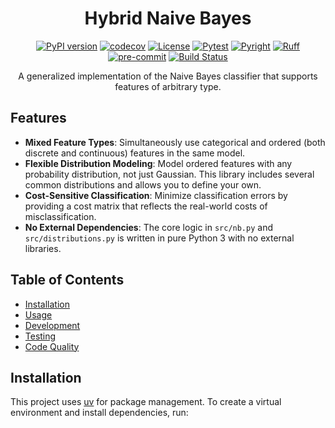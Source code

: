 <div align="center">

# Hybrid Naive Bayes

[![PyPI version](https://img.shields.io/pypi/v/your-package)](link-to-pypi-page)
[![codecov](https://codecov.io/github/ashkonf/hybrid-naive-bayes/graph/badge.svg?token=7Y596J8IYZ)](https://codecov.io/github/ashkonf/hybrid-naive-bayes)
[![License](https://img.shields.io/badge/License-Apache_2.0-blue.svg)](https://opensource.org/licenses/Apache-2.0)
[![Pytest](https://img.shields.io/badge/pytest-✓-brightgreen)](https://docs.pytest.org)
[![Pyright](https://img.shields.io/badge/pyright-✓-green)](https://github.com/microsoft/pyright)
[![Ruff](https://img.shields.io/badge/ruff-✓-blue?logo=ruff)](https://github.com/astral-sh/ruff)
[![pre-commit](https://img.shields.io/badge/pre--commit-enabled-brightgreen?logo=pre-commit)](https://github.com/pre-commit/pre-commit)
[![Build Status](https://img.shields.io/github/actions/workflow/status/ashkonf/hybrid-naive-bayes/ci.yml?branch=main)](https://github.com/ashkonf/hybrid-naive-bayes/actions/workflows/ci.yml?query=branch%3Amain)

A generalized implementation of the Naive Bayes classifier that supports features of arbitrary type.

</div>

## Features

- **Mixed Feature Types**: Simultaneously use categorical and ordered (both discrete and continuous) features in the same model.
- **Flexible Distribution Modeling**: Model ordered features with any probability distribution, not just Gaussian. This library includes several common distributions and allows you to define your own.
- **Cost-Sensitive Classification**: Minimize classification errors by providing a cost matrix that reflects the real-world costs of misclassification.
- **No External Dependencies**: The core logic in `src/nb.py` and `src/distributions.py` is written in pure Python 3 with no external libraries.

## Table of Contents

- [Installation](#installation)
- [Usage](#usage)
- [Development](#development)
- [Testing](#testing)
- [Code Quality](#code-quality)

## Installation

This project uses [uv](https://github.com/astral-sh/uv) for package management. To create a virtual environment and install dependencies, run:
